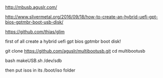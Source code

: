 http://mbusb.aguslr.com/

http://www.slivermetal.org/2016/09/18/how-to-create-an-hybrid-uefi-gpt-bios-gptmbr-boot-usb-disk/

https://github.com/thias/glim

first of all create a hybrid uefi gpt bios gptmbr boot disk!

git clone https://github.com/aguslr/multibootusb.git
cd multibootusb

bash makeUSB.sh /dev/sdb

then put isos in its /boot/iso folder



